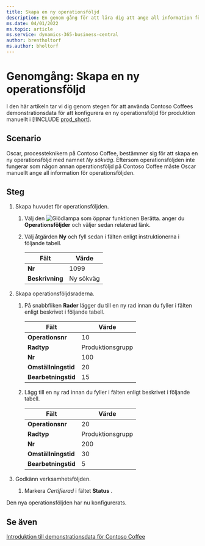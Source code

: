 ```yaml
---
title: Skapa en ny operationsföljd
description: En genom gång för att lära dig att ange all information för en ny operationsföljd manuellt i Business Central.
ms.date: 04/01/2022
ms.topic: article
ms.service: dynamics-365-business-central
author: brentholtorf
ms.author: bholtorf
---
```

# <a name="walkthrough-create-a-new-routing"></a>Genomgång: Skapa en ny operationsföljd

I den här artikeln tar vi dig genom stegen för att använda Contoso Coffees demonstrationsdata för att konfigurera en ny operationsföljd för produktion manuellt i [!INCLUDE [prod_short](../../includes/prod_short.md)].  

## <a name="scenario"></a>Scenario

Oscar, processteknikern på Contoso Coffee, bestämmer sig för att skapa en ny operationsföljd med namnet *Ny sökväg*. Eftersom operationsföljden inte fungerar som någon annan operationsföljd på Contoso Coffee måste Oscar manuellt ange all information för operationsföljden.  

## <a name="steps"></a>Steg

1. Skapa huvudet för operationsföljden.  

    1. Välj den ![Glödlampa som öppnar funktionen Berätta.](../../media/ui-search/search_small.png "Berätta för mig vad du vill göra") anger du **Operationsföljder** och väljer sedan relaterad länk.  

    2. Välj åtgärden **Ny** och fyll sedan i fälten enligt instruktionerna i följande tabell.  

        |Fält  |Värde  |
        |---------|---------|
        |**Nr** |1099|
        |**Beskrivning** |Ny sökväg|
2. Skapa operationsföljdsraderna.

    1. På snabbfliken **Rader** lägger du till en ny rad innan du fyller i fälten enligt beskrivet i följande tabell.  

        |Fält  |Värde  |
        |---------|---------|
        |**Operationsnr** |10|
        |**Radtyp** |Produktionsgrupp|
        |**Nr** |100|
        |**Omställningstid** |20|
        |**Bearbetningstid** |15|

    2. Lägg till en ny rad innan du fyller i fälten enligt beskrivet i följande tabell.  

        |Fält  |Värde  |
        |---------|---------|
        |**Operationsnr** |20|
        |**Radtyp** |Produktionsgrupp|
        |**Nr** |200|
        |**Omställningstid** |30|
        |**Bearbetningstid** |5|
3. Godkänn verksamhetsföljden.

    1. Markera *Certifierad* i fältet **Status** .  

Den nya operationsföljden har nu konfigurerats.  

## <a name="see-also"></a>Se även

[Introduktion till demonstrationsdata för Contoso Coffee](../contoso-coffee-intro.md)  
